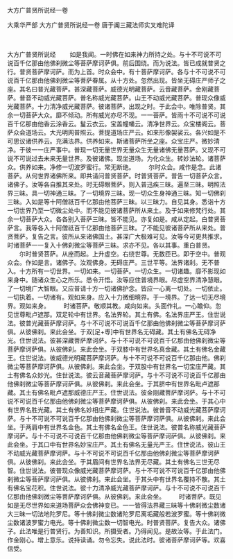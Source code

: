 大方广普贤所说经一卷


大乘华严部
大方广普贤所说经一卷
唐于阗三藏法师实叉难陀译


　　

大方广普贤所说经
　　如是我闻。一时佛在如来神力所持之处。与十不可说不可说百千亿那由他佛刹微尘等菩萨摩诃萨俱。前后围绕。而为说法。皆已成就普贤之行。普贤菩萨摩诃萨。而为上首。时众会中。有十菩萨摩诃萨。各与十不可说不可说百千亿那由他佛刹微尘等菩萨眷属。从十方处。忽然出现。皆坐无碍庄严师子之座。其名曰普光藏菩萨。甚深藏菩萨。威德光明藏菩萨。云音藏菩萨。金刚藏菩萨。普音不动威光藏菩萨。普名称威光藏菩萨。山王不动威光藏菩萨。普现众像威光藏菩萨。十力清净威光藏菩萨。彼诸菩萨。出现之时。于此会中。唯除普贤。其余一切菩萨大众。靡不倾动。所有威光亦尽不现。一一菩萨。皆雨十不可说不可说百千亿那由他香云涂香云。鬘云衣云。宝盖幢幡云。清净世界云。众宝楼阁云。菩萨众会道场云。大光明网普照云。菩提道场庄严云。如来形像袈裟云。各兴如是不可思议诸供养云。充满法界。供养如来。斯诸菩萨所坐之座。众宝庄严。微妙清净。于彼一一庄严事中。普现一切无量世界无量众生无量诸佛无量菩萨。又现不可说不可说过去未来无量世界。及彼诸佛。现坐道场。为化众生。转妙法轮。诸菩萨众。供养如来。净修一切波罗蜜行。常无断绝。
　　尔时众会。咸作是念。此诸菩萨。从何世界诸佛所来。即共请问普贤菩萨。时普贤菩萨。普告一切菩萨众言。诸佛子。汝等各自推其来处。时无碍眼菩萨。则入普迅疾三昧。遍至三昧。明照法界三昧。具一切神通三昧。了一切境界三昧。现一切众生身神通三昧。知一切佛刹三昧。入如是等十阿僧祇百千亿那由他菩萨三昧。以三昧力。自见其身。悉诣十方一切世界乃至一切微尘处中。而不能见彼诸菩萨所从来土。及于如来修梵行处。其余一切菩萨大众。各各别入菩萨三昧。皆不能见。亦复如是。咸从定起。白普贤菩萨言。我等各入十阿僧祇百千亿那由他菩萨三昧。了不能见彼诸菩萨所从来处。普贤菩萨。复告之言。彼所从来诸佛国土。甚深广大极难可见。汝等今可更共推求。时诸菩萨一一复入十佛刹微尘等菩萨三昧。求亦不见。各以其事。重白普贤。
　　尔时普贤菩萨。从座而起。上升虚空。右绕世尊。无数匝已。即于空中。普观众会。作如是言。诸佛子。汝观佛身。无碍庄严。三世平等。法界诸刹。无不普入。十方所有一切世界。一切如来。一切菩萨。一切众生。一切诸趣。靡不影现如来身中。随诸众生心之所乐。悉令开悟。汝等应住普境界眼。尽虚空界清净慧眼。了一切境广大智眼。又应普请十方一切诸佛护念。皆应一心离一切处。一切依止。一切执着。一切诸有。观如来身。应入十力微细境界。于一境界。了达一切无尽境界。观如来身。
　　时诸菩萨。敬顺其教。咸向如来。头面作礼。一心瞻仰。忽见世尊毗卢遮那。双足轮中有世界。名法界轮。其土有佛。名法界庄严王。住世说法。彼普光藏菩萨摩诃萨。与十不可说不可说百千亿那由他佛刹微尘等菩萨摩诃萨俱。从彼佛刹。来此会坐。于双[足+尃]中有世界名无碍藏。其土有佛名无碍净光。住世说法。彼甚深藏菩萨摩诃萨。与十不可说不可说百千亿那由他佛刹微尘等菩萨摩诃萨俱。从彼佛刹。来此会坐。于双膝中有世界名真金藏。其土有佛名金藏王。住世说法。彼威德光明藏菩萨摩诃萨。与十不可说不可说百千亿那由他。佛刹微尘等菩萨摩诃萨俱。从彼佛刹。来此会坐。于双股中有世界名一切宝庄严藏。其土有佛名众妙光。住世说法。彼云音藏菩萨摩诃萨。与十不可说不可说百千亿那由他佛刹微尘等菩萨摩诃萨俱。从彼佛刹。来此会坐。于其脐中有世界名毗卢遮那藏。其土有佛名毗卢遮那威德庄严王。住世说法。彼金刚藏菩萨摩诃萨。与十不可说不可说百千亿那由他佛刹微尘等菩萨摩诃萨俱。从彼佛刹。来此会坐。于其心中有世界名胜光藏。其土有佛名妙相庄严藏。住世说法。彼普音不动威光藏菩萨摩诃萨。与十不可说不可说百千亿那由他佛刹微尘等菩萨摩诃萨俱。从彼佛刹。来此会坐。于两肩中有世界名金色。其土有佛名金色王。住世说法。彼普名称威光藏菩萨摩诃萨。与十不可说不可说百千亿那由他佛刹微尘等菩萨摩诃萨俱。从彼佛刹。来此会坐。于其口中有世界名妙宝庄严。其土有佛名无量光严王。住世说法。彼山王不动威光藏菩萨摩诃萨。与十不可说不可说百千亿那由他佛刹微尘等菩萨摩诃萨俱。从彼佛刹。来此会坐。于其眉间有世界名法界无尽藏。其土有佛名三世无尽智。住世说法。彼普现众像威光藏菩萨摩诃萨。与十不可说不可说百千亿那由他佛刹微尘等菩萨摩诃萨俱。从彼佛刹。来此会坐。于其头中有世界名覆持不散。其土有佛名宝花积。住世说法。彼十力清净威光藏菩萨摩诃萨。与十不可说不可说百千亿那由他佛刹微尘等菩萨摩诃萨俱。从彼佛刹。来此会坐。
　　时诸菩萨。既见如是无尽世界如来道场菩萨众会佛神变已。一一皆得法界藏三昧等十佛刹微尘数诸大三昧一切法地陀罗尼。等十佛刹微尘数诸陀罗尼离垢藏般若波罗蜜。等十佛刹微尘数诸波罗蜜力电光。等十佛刹微尘数一切智电光。时普贤菩萨。复告大众。诸佛子。此法唯是行普贤行。为善知识。所摄受者。乃得闻见。是故汝等。于此法门。作金刚心。增上意乐。说持读诵。勿令忘失。说此法时。彼诸菩萨摩诃萨等。欢喜信受。

 
